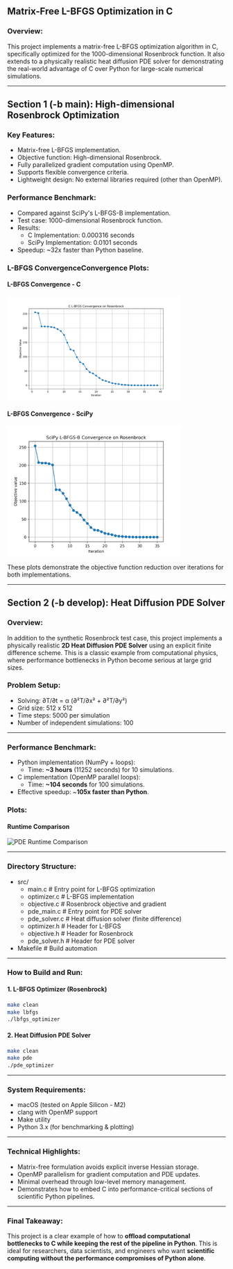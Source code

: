 ## Matrix-Free L-BFGS Optimization in C

### Overview:
This project implements a matrix-free L-BFGS optimization algorithm in C, specifically optimized for the 1000-dimensional Rosenbrock function. It also extends to a physically realistic heat diffusion PDE solver for demonstrating the real-world advantage of C over Python for large-scale numerical simulations.

---

## Section 1 (-b main): High-dimensional Rosenbrock Optimization

### Key Features:
- Matrix-free L-BFGS implementation.
- Objective function: High-dimensional Rosenbrock.
- Fully parallelized gradient computation using OpenMP. 
- Supports flexible convergence criteria.
- Lightweight design: No external libraries required (other than OpenMP).

### Performance Benchmark:
- Compared against SciPy's L-BFGS-B implementation.
- Test case: 1000-dimensional Rosenbrock function.
- Results:
    - C Implementation: 0.000316 seconds
    - SciPy Implementation: 0.0101 seconds
- Speedup: ~32x faster than Python baseline.

### L-BFGS ConvergenceConvergence Plots:
#### L-BFGS Convergence - C
<img src="c_lbfgs_convergence.png" width="400" />

#### L-BFGS Convergence - SciPy
<img src="python_lbfgs_convergence.png" width="400" />


These plots demonstrate the objective function reduction over iterations for both implementations.

---

## Section 2 (-b develop): Heat Diffusion PDE Solver

### Overview:
In addition to the synthetic Rosenbrock test case, this project implements a physically realistic **2D Heat Diffusion PDE Solver** using an explicit finite difference scheme. This is a classic example from computational physics, where performance bottlenecks in Python become serious at large grid sizes.

### Problem Setup:
- Solving: ∂T/∂t = α (∂²T/∂x² + ∂²T/∂y²)
- Grid size: 512 x 512
- Time steps: 5000 per simulation
- Number of independent simulations: 100

---

### Performance Benchmark:
- Python implementation (NumPy + loops):
    - Time: **~3 hours** (11252 seconds) for 10 simulations.
- C implementation (OpenMP parallel loops):
    - Time: **~104 seconds** for 100 simulations.
- Effective speedup: ~**105x faster than Python**.

### Plots:
#### Runtime Comparison
![PDE Runtime Comparison](pde_runtime_comparison.png)

---

### Directory Structure:
- src/
    - main.c          # Entry point for L-BFGS optimization
    - optimizer.c     # L-BFGS implementation
    - objective.c     # Rosenbrock objective and gradient
    - pde_main.c      # Entry point for PDE solver
    - pde_solver.c    # Heat diffusion solver (finite difference)
    - optimizer.h     # Header for L-BFGS
    - objective.h     # Header for Rosenbrock
    - pde_solver.h    # Header for PDE solver
- Makefile            # Build automation

---

### How to Build and Run:

#### 1. L-BFGS Optimizer (Rosenbrock)
```bash
make clean
make lbfgs
./lbfgs_optimizer
```

#### 2. Heat Diffusion PDE Solver
```bash
make clean
make pde
./pde_optimizer
```

---

### System Requirements:
- macOS (tested on Apple Silicon - M2)
- clang with OpenMP support
- Make utility
- Python 3.x (for benchmarking & plotting)

---

### Technical Highlights:
- Matrix-free formulation avoids explicit inverse Hessian storage.
- OpenMP parallelism for gradient computation and PDE updates.
- Minimal overhead through low-level memory management.
- Demonstrates how to embed C into performance-critical sections of scientific Python pipelines.

---

### Final Takeaway:
This project is a clear example of how to **offload computational bottlenecks to C while keeping the rest of the pipeline in Python**. This is ideal for researchers, data scientists, and engineers who want **scientific computing without the performance compromises of Python alone**.
